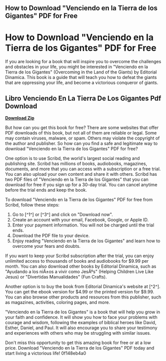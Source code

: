 ## How to Download "Venciendo en la Tierra de los Gigantes" PDF for Free

  
# How to Download "Venciendo en la Tierra de los Gigantes" PDF for Free
 
If you are looking for a book that will inspire you to overcome the challenges and obstacles in your life, you might be interested in "Venciendo en la Tierra de los Gigantes" (Overcoming in the Land of the Giants) by Editorial Dinamica. This book is a guide that will teach you how to defeat the giants that are oppressing your life, and become a victorious conqueror of giants.
 
## Libro Venciendo En La Tierra De Los Gigantes Pdf Download


[**Download Zip**](https://www.google.com/url?q=https%3A%2F%2Furllio.com%2F2tK29C&sa=D&sntz=1&usg=AOvVaw2zrSmgXqWrCgwvAJQTrTl1)

 
But how can you get this book for free? There are some websites that offer PDF downloads of this book, but not all of them are reliable or legal. Some may contain viruses, malware, or spam. Others may violate the copyright of the author and publisher. So how can you find a safe and legitimate way to download "Venciendo en la Tierra de los Gigantes" PDF for free?
 
One option is to use Scribd, the world's largest social reading and publishing site. Scribd has millions of books, audiobooks, magazines, documents, and more that you can access with a subscription or a free trial. You can also upload your own content and share it with others. Scribd has two PDF files of "Venciendo en la Tierra de los Gigantes" that you can download for free if you sign up for a 30-day trial. You can cancel anytime before the trial ends and keep the book.
 
To download "Venciendo en la Tierra de los Gigantes" PDF for free from Scribd, follow these steps:
 
1. Go to [^1^] or [^3^] and click on "Download now".
2. Create an account with your email, Facebook, Google, or Apple ID.
3. Enter your payment information. You will not be charged until the trial ends.
4. Download the PDF file to your device.
5. Enjoy reading "Venciendo en la Tierra de los Gigantes" and learn how to overcome your fears and doubts.

If you want to keep your Scribd subscription after the trial, you can enjoy unlimited access to thousands of books and audiobooks for $9.99 per month. You can also download other books by Editorial Dinamica, such as "Ayudando a los niÃ±os a vivir como JesÃºs" (Helping Children Live Like Jesus) or "Divertidas Manualidades" (Fun Crafts).
 
Another option is to buy the book from Editorial Dinamica's website at [^2^]. You can get the ebook version for $4.99 or the printed version for $9.99. You can also browse other products and resources from this publisher, such as magazines, activities, coloring pages, and more.
 
"Venciendo en la Tierra de los Gigantes" is a book that will help you grow in your faith and confidence. It will show you how to face your problems with courage and wisdom, following the examples of biblical heroes like David, Esther, Daniel, and Paul. It will also encourage you to share your testimony and experiences with others who may be struggling with similar issues.
 
Don't miss this opportunity to get this amazing book for free or at a low price. Download "Venciendo en la Tierra de los Gigantes" PDF today and start living a victorious life!
 0f148eb4a0
